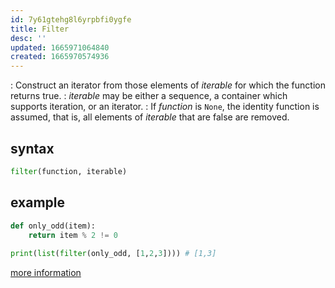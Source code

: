 ```yaml
---
id: 7y61gtehg8l6yrpbfi0ygfe
title: Filter
desc: ''
updated: 1665971064840
created: 1665970574936
---
```

: Construct an iterator from those elements of _iterable_ for which the function returns true.
: _iterable_ may be either a sequence, a container which supports iteration, or an iterator. 
: If _function_ is `None`, the identity function is assumed, that is, all elements of _iterable_ that are false are removed.

## syntax
```python
filter(function, iterable)
```

## example
```python
def only_odd(item):
    return item % 2 != 0
    
print(list(filter(only_odd, [1,2,3]))) # [1,3]         
```

[more information](https://docs.python.org/3/library/functions.html#filter)